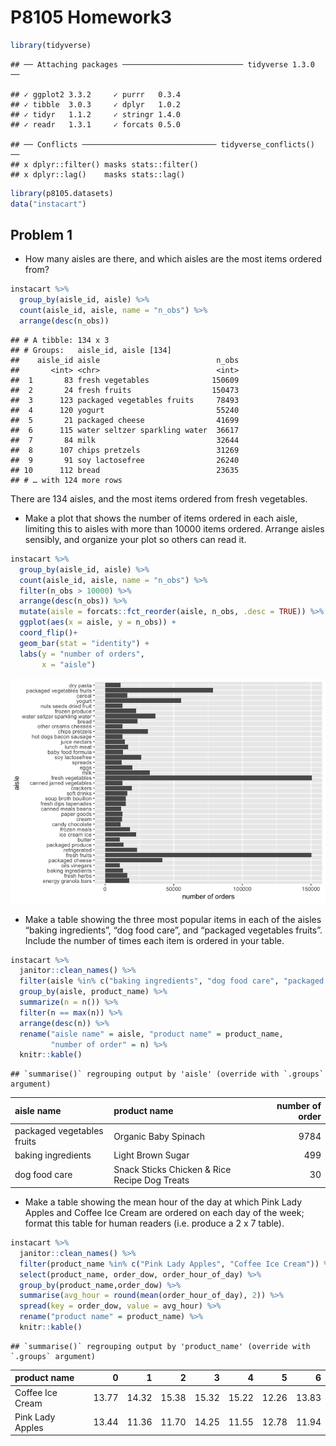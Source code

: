 P8105 Homework3
================

``` r
library(tidyverse)
```

    ## ── Attaching packages ─────────────────────────── tidyverse 1.3.0 ──

    ## ✓ ggplot2 3.3.2     ✓ purrr   0.3.4
    ## ✓ tibble  3.0.3     ✓ dplyr   1.0.2
    ## ✓ tidyr   1.1.2     ✓ stringr 1.4.0
    ## ✓ readr   1.3.1     ✓ forcats 0.5.0

    ## ── Conflicts ────────────────────────────── tidyverse_conflicts() ──
    ## x dplyr::filter() masks stats::filter()
    ## x dplyr::lag()    masks stats::lag()

``` r
library(p8105.datasets)
data("instacart")
```

## Problem 1

  - How many aisles are there, and which aisles are the most items
    ordered from?

<!-- end list -->

``` r
instacart %>% 
  group_by(aisle_id, aisle) %>% 
  count(aisle_id, aisle, name = "n_obs") %>% 
  arrange(desc(n_obs))
```

    ## # A tibble: 134 x 3
    ## # Groups:   aisle_id, aisle [134]
    ##    aisle_id aisle                          n_obs
    ##       <int> <chr>                          <int>
    ##  1       83 fresh vegetables              150609
    ##  2       24 fresh fruits                  150473
    ##  3      123 packaged vegetables fruits     78493
    ##  4      120 yogurt                         55240
    ##  5       21 packaged cheese                41699
    ##  6      115 water seltzer sparkling water  36617
    ##  7       84 milk                           32644
    ##  8      107 chips pretzels                 31269
    ##  9       91 soy lactosefree                26240
    ## 10      112 bread                          23635
    ## # … with 124 more rows

There are 134 aisles, and the most items ordered from fresh vegetables.

  - Make a plot that shows the number of items ordered in each aisle,
    limiting this to aisles with more than 10000 items ordered. Arrange
    aisles sensibly, and organize your plot so others can read it.

<!-- end list -->

``` r
instacart %>% 
  group_by(aisle_id, aisle) %>% 
  count(aisle_id, aisle, name = "n_obs") %>% 
  filter(n_obs > 10000) %>% 
  arrange(desc(n_obs)) %>% 
  mutate(aisle = forcats::fct_reorder(aisle, n_obs, .desc = TRUE)) %>% 
  ggplot(aes(x = aisle, y = n_obs)) +
  coord_flip()+
  geom_bar(stat = "identity") +
  labs(y = "number of orders",
       x = "aisle")
```

![](p8105_hw3_jck2183_files/figure-gfm/unnamed-chunk-2-1.png)<!-- -->

  - Make a table showing the three most popular items in each of the
    aisles “baking ingredients”, “dog food care”, and “packaged
    vegetables fruits”. Include the number of times each item is ordered
    in your table.

<!-- end list -->

``` r
instacart %>% 
  janitor::clean_names() %>% 
  filter(aisle %in% c("baking ingredients", "dog food care", "packaged vegetables fruits")) %>% 
  group_by(aisle, product_name) %>% 
  summarize(n = n()) %>% 
  filter(n == max(n)) %>% 
  arrange(desc(n)) %>% 
  rename("aisle name" = aisle, "product name" = product_name, 
         "number of order" = n) %>% 
  knitr::kable()
```

    ## `summarise()` regrouping output by 'aisle' (override with `.groups` argument)

| aisle name                 | product name                                  | number of order |
| :------------------------- | :-------------------------------------------- | --------------: |
| packaged vegetables fruits | Organic Baby Spinach                          |            9784 |
| baking ingredients         | Light Brown Sugar                             |             499 |
| dog food care              | Snack Sticks Chicken & Rice Recipe Dog Treats |              30 |

  - Make a table showing the mean hour of the day at which Pink Lady
    Apples and Coffee Ice Cream are ordered on each day of the week;
    format this table for human readers (i.e. produce a 2 x 7 table).

<!-- end list -->

``` r
instacart %>% 
  janitor::clean_names() %>% 
  filter(product_name %in% c("Pink Lady Apples", "Coffee Ice Cream")) %>% 
  select(product_name, order_dow, order_hour_of_day) %>% 
  group_by(product_name,order_dow) %>% 
  summarise(avg_hour = round(mean(order_hour_of_day), 2)) %>% 
  spread(key = order_dow, value = avg_hour) %>% 
  rename("product name" = product_name) %>%
  knitr::kable()
```

    ## `summarise()` regrouping output by 'product_name' (override with `.groups` argument)

| product name     |     0 |     1 |     2 |     3 |     4 |     5 |     6 |
| :--------------- | ----: | ----: | ----: | ----: | ----: | ----: | ----: |
| Coffee Ice Cream | 13.77 | 14.32 | 15.38 | 15.32 | 15.22 | 12.26 | 13.83 |
| Pink Lady Apples | 13.44 | 11.36 | 11.70 | 14.25 | 11.55 | 12.78 | 11.94 |
